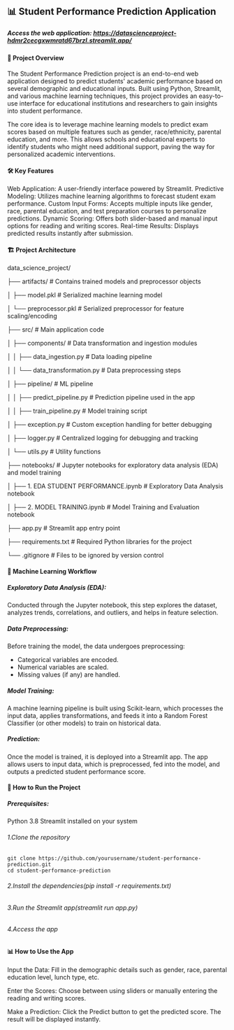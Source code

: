 ## 📊 Student Performance Prediction Application
##### Access the web application: https://datascienceproject-hdmr2cecgxwmratd67brzl.streamlit.app/

#### 🎯 Project Overview
The Student Performance Prediction project is an end-to-end web application designed to predict students' academic performance based on several demographic and educational inputs. Built using Python, Streamlit, and various machine learning techniques, this project provides an easy-to-use interface for educational institutions and researchers to gain insights into student performance.

The core idea is to leverage machine learning models to predict exam scores based on multiple features such as gender, race/ethnicity, parental education, and more. This allows schools and educational experts to identify students who might need additional support, paving the way for personalized academic interventions.

#### 🛠️ Key Features
Web Application: A user-friendly interface powered by Streamlit.
Predictive Modeling: Utilizes machine learning algorithms to forecast student exam performance.
Custom Input Forms: Accepts multiple inputs like gender, race, parental education, and test preparation courses to personalize predictions.
Dynamic Scoring: Offers both slider-based and manual input options for reading and writing scores.
Real-time Results: Displays predicted results instantly after submission.

#### 🏗️ Project Architecture

data_science_project/

├── artifacts/               # Contains trained models and preprocessor objects

│   ├── model.pkl            # Serialized machine learning model

│   └── preprocessor.pkl     # Serialized preprocessor for feature scaling/encoding

├── src/                     # Main application code

│   ├── components/          # Data transformation and ingestion modules

│   │   ├── data_ingestion.py     # Data loading pipeline

│   │   └── data_transformation.py  # Data preprocessing steps

│   ├── pipeline/            # ML pipeline

│   │   ├── predict_pipeline.py    # Prediction pipeline used in the app

│   │   ├── train_pipeline.py      # Model training script

│   ├── exception.py         # Custom exception handling for better debugging


│   ├── logger.py            # Centralized logging for debugging and tracking

│   └── utils.py             # Utility functions

├── notebooks/               # Jupyter notebooks for exploratory data analysis (EDA) and model training

│   ├── 1. EDA STUDENT PERFORMANCE.ipynb   # Exploratory Data Analysis notebook

│   ├── 2. MODEL TRAINING.ipynb            # Model Training and Evaluation notebook

├── app.py                   # Streamlit app entry point

├── requirements.txt         # Required Python libraries for the project

└── .gitignore               # Files to be ignored by version control

#### 🧠 Machine Learning Workflow

##### Exploratory Data Analysis (EDA):
Conducted through the Jupyter notebook, this step explores the dataset, analyzes trends, correlations, and outliers, and helps in feature selection.

##### Data Preprocessing:
Before training the model, the data undergoes preprocessing:

   * Categorical variables are encoded.
   * Numerical variables are scaled.
   * Missing values (if any) are handled.

#####  Model Training:
A machine learning pipeline is built using Scikit-learn, which processes the input data, applies transformations, and feeds it into a Random Forest Classifier (or other models) to train on historical data.

##### Prediction:
Once the model is trained, it is deployed into a Streamlit app. The app allows users to input data, which is preprocessed, fed into the model, and outputs a predicted student performance score.

#### 🚀 How to Run the Project
##### Prerequisites:
Python 3.8
Streamlit installed on your system

###### 1.Clone the repository
    git clone https://github.com/yourusername/student-performance-prediction.git
    cd student-performance-prediction
###### 2.Install the dependencies(pip install -r requirements.txt)
###### 3.Run the Streamlit app(streamlit run app.py)
###### 4.Access the app

#### 📊 How to Use the App

Input the Data:
Fill in the demographic details such as gender, race, parental education level, lunch type, etc.

Enter the Scores:
Choose between using sliders or manually entering the reading and writing scores.

Make a Prediction:
Click the Predict button to get the predicted score. The result will be displayed instantly.

